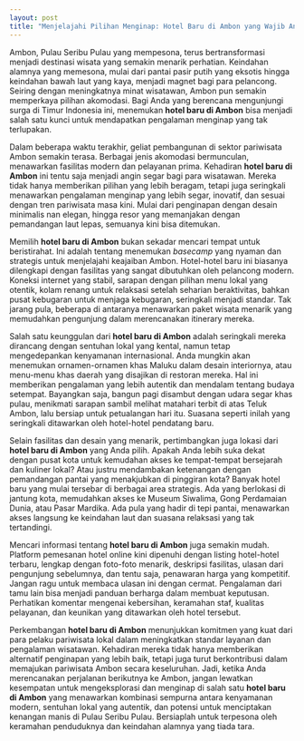 ```yaml
---
layout: post
title: "Menjelajahi Pilihan Menginap: Hotel Baru di Ambon yang Wajib Anda Pertimbangkan"
---
```


Ambon, Pulau Seribu Pulau yang mempesona, terus bertransformasi menjadi destinasi wisata yang semakin menarik perhatian. Keindahan alamnya yang memesona, mulai dari pantai pasir putih yang eksotis hingga keindahan bawah laut yang kaya, menjadi magnet bagi para pelancong. Seiring dengan meningkatnya minat wisatawan, Ambon pun semakin memperkaya pilihan akomodasi. Bagi Anda yang berencana mengunjungi surga di Timur Indonesia ini, menemukan **hotel baru di Ambon** bisa menjadi salah satu kunci untuk mendapatkan pengalaman menginap yang tak terlupakan.

Dalam beberapa waktu terakhir, geliat pembangunan di sektor pariwisata Ambon semakin terasa. Berbagai jenis akomodasi bermunculan, menawarkan fasilitas modern dan pelayanan prima. Kehadiran **hotel baru di Ambon** ini tentu saja menjadi angin segar bagi para wisatawan. Mereka tidak hanya memberikan pilihan yang lebih beragam, tetapi juga seringkali menawarkan pengalaman menginap yang lebih segar, inovatif, dan sesuai dengan tren pariwisata masa kini. Mulai dari penginapan dengan desain minimalis nan elegan, hingga resor yang memanjakan dengan pemandangan laut lepas, semuanya kini bisa ditemukan.

Memilih **hotel baru di Ambon** bukan sekadar mencari tempat untuk beristirahat. Ini adalah tentang menemukan *basecamp* yang nyaman dan strategis untuk menjelajahi keajaiban Ambon. Hotel-hotel baru ini biasanya dilengkapi dengan fasilitas yang sangat dibutuhkan oleh pelancong modern. Koneksi internet yang stabil, sarapan dengan pilihan menu lokal yang otentik, kolam renang untuk relaksasi setelah seharian beraktivitas, bahkan pusat kebugaran untuk menjaga kebugaran, seringkali menjadi standar. Tak jarang pula, beberapa di antaranya menawarkan paket wisata menarik yang memudahkan pengunjung dalam merencanakan itinerary mereka.

Salah satu keunggulan dari **hotel baru di Ambon** adalah seringkali mereka dirancang dengan sentuhan lokal yang kental, namun tetap mengedepankan kenyamanan internasional. Anda mungkin akan menemukan ornamen-ornamen khas Maluku dalam desain interiornya, atau menu-menu khas daerah yang disajikan di restoran mereka. Hal ini memberikan pengalaman yang lebih autentik dan mendalam tentang budaya setempat. Bayangkan saja, bangun pagi disambut dengan udara segar khas pulau, menikmati sarapan sambil melihat matahari terbit di atas Teluk Ambon, lalu bersiap untuk petualangan hari itu. Suasana seperti inilah yang seringkali ditawarkan oleh hotel-hotel pendatang baru.

Selain fasilitas dan desain yang menarik, pertimbangkan juga lokasi dari **hotel baru di Ambon** yang Anda pilih. Apakah Anda lebih suka dekat dengan pusat kota untuk kemudahan akses ke tempat-tempat bersejarah dan kuliner lokal? Atau justru mendambakan ketenangan dengan pemandangan pantai yang menakjubkan di pinggiran kota? Banyak hotel baru yang mulai tersebar di berbagai area strategis. Ada yang berlokasi di jantung kota, memudahkan akses ke Museum Siwalima, Gong Perdamaian Dunia, atau Pasar Mardika. Ada pula yang hadir di tepi pantai, menawarkan akses langsung ke keindahan laut dan suasana relaksasi yang tak tertandingi.

Mencari informasi tentang **hotel baru di Ambon** juga semakin mudah. Platform pemesanan hotel online kini dipenuhi dengan listing hotel-hotel terbaru, lengkap dengan foto-foto menarik, deskripsi fasilitas, ulasan dari pengunjung sebelumnya, dan tentu saja, penawaran harga yang kompetitif. Jangan ragu untuk membaca ulasan ini dengan cermat. Pengalaman dari tamu lain bisa menjadi panduan berharga dalam membuat keputusan. Perhatikan komentar mengenai kebersihan, keramahan staf, kualitas pelayanan, dan keunikan yang ditawarkan oleh hotel tersebut.

Perkembangan **hotel baru di Ambon** menunjukkan komitmen yang kuat dari para pelaku pariwisata lokal dalam meningkatkan standar layanan dan pengalaman wisatawan. Kehadiran mereka tidak hanya memberikan alternatif penginapan yang lebih baik, tetapi juga turut berkontribusi dalam memajukan pariwisata Ambon secara keseluruhan. Jadi, ketika Anda merencanakan perjalanan berikutnya ke Ambon, jangan lewatkan kesempatan untuk mengeksplorasi dan menginap di salah satu **hotel baru di Ambon** yang menawarkan kombinasi sempurna antara kenyamanan modern, sentuhan lokal yang autentik, dan potensi untuk menciptakan kenangan manis di Pulau Seribu Pulau. Bersiaplah untuk terpesona oleh keramahan penduduknya dan keindahan alamnya yang tiada tara.
